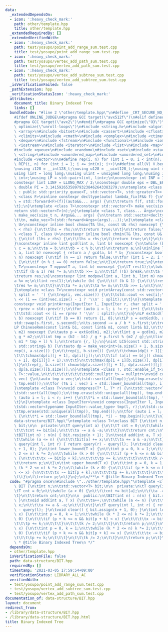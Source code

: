 ```yaml
---
data:
  _extendedDependsOn:
  - icon: ':heavy_check_mark:'
    path: other/template.hpp
    title: other/template.hpp
  _extendedRequiredBy: []
  _extendedVerifiedWith:
  - icon: ':heavy_check_mark:'
    path: test/yosupo/point_add_range_sum.test.cpp
    title: test/yosupo/point_add_range_sum.test.cpp
  - icon: ':heavy_check_mark:'
    path: test/yosupo/vertex_add_path_sum.test.cpp
    title: test/yosupo/vertex_add_path_sum.test.cpp
  - icon: ':heavy_check_mark:'
    path: test/yosupo/vertex_add_subtree_sum.test.cpp
    title: test/yosupo/vertex_add_subtree_sum.test.cpp
  _isVerificationFailed: false
  _pathExtension: hpp
  _verificationStatusIcon: ':heavy_check_mark:'
  attributes:
    document_title: Binary Indexed Tree
    links: []
  bundledCode: "#line 2 \"other/template.hpp\"\n#define _CRT_SECURE_NO_WARNINGS\n\
    #ifdef ONLINE_JUDGE\n#pragma GCC target(\"avx512f\")\n#elif defined EVAL\n#else\n\
    #pragma GCC target(\"avx2\")\n#endif\n#pragma GCC optimize(\"O3\")\n#pragma GCC\
    \ optimize(\"unroll-loops\")\n#include <string.h>\n#include <algorithm>\n#include\
    \ <array>\n#include <bitset>\n#include <cassert>\n#include <cfloat>\n#include\
    \ <climits>\n#include <cmath>\n#include <complex>\n#include <ctime>\n#include\
    \ <deque>\n#include <fstream>\n#include <functional>\n#include <iomanip>\n#include\
    \ <iostream>\n#include <iterator>\n#include <list>\n#include <map>\n#include <memory>\n\
    #include <queue>\n#include <random>\n#include <set>\n#include <stack>\n#include\
    \ <string>\n#include <unordered_map>\n#include <unordered_set>\n#include <utility>\n\
    #include <vector>\n\n#define rep(i, n) for (int i = 0; i < int(n); i++)\n#define\
    \ REP(i, n) for (int i = 1; i <= int(n); i++)\n#define all(V) V.begin(), V.end()\n\
    \nusing i128 = __int128_t;\nusing u128 = __uint128_t;\nusing uint = unsigned int;\n\
    using lint = long long;\nusing ulint = unsigned long long;\nusing IP = std::pair<int,\
    \ int>;\nusing LP = std::pair<lint, lint>;\n\nconstexpr int INF = INT_MAX / 2;\n\
    constexpr lint LINF = LLONG_MAX / 2;\nconstexpr double eps = DBL_EPSILON;\nconstexpr\
    \ double PI = 3.141592653589793238462643383279;\n\ntemplate <class T>\nclass prique\
    \ : public std::priority_queue<T, std::vector<T>, std::greater<T>> {\n};\ntemplate\
    \ <class F>\ninline constexpr decltype(auto) lambda_fix(F&& f) {\n\treturn [f\
    \ = std::forward<F>(f)](auto&&... args) {\n\t\treturn f(f, std::forward<decltype(args)>(args)...);\n\
    \t};\n}\ntemplate <class T>\nconstexpr std::vector<T> make_vec(size_t n) {\n\t\
    return std::vector<T>(n);\n}\ntemplate <class T, class... Args>\nconstexpr auto\
    \ make_vec(size_t n, Args&&... args) {\n\treturn std::vector<decltype(make_vec<T>(args...))>(\n\
    \t\tn, make_vec<T>(std::forward<Args>(args)...));\n}\ntemplate <class T, class\
    \ U>\nconstexpr inline bool chmax(T& lhs, const U& rhs) noexcept {\n\tif (lhs\
    \ < rhs) {\n\t\tlhs = rhs;\n\t\treturn true;\n\t}\n\treturn false;\n}\ntemplate\
    \ <class T, class U>\nconstexpr inline bool chmin(T& lhs, const U& rhs) noexcept\
    \ {\n\tif (lhs > rhs) {\n\t\tlhs = rhs;\n\t\treturn true;\n\t}\n\treturn false;\n\
    }\nconstexpr inline lint gcd(lint a, lint b) noexcept {\n\twhile (b) {\n\t\tlint\
    \ c = a;\n\t\ta = b;\n\t\tb = c % b;\n\t}\n\treturn a;\n}\ninline lint lcm(lint\
    \ a, lint b) noexcept { return a / gcd(a, b) * b; }\nconstexpr bool isprime(lint\
    \ n) noexcept {\n\tif (n == 1) return false;\n\tfor (int i = 2; i * i <= n; i++)\
    \ {\n\t\tif (n % i == 0) return false;\n\t}\n\treturn true;\n}\ntemplate <class\
    \ T>\nconstexpr T mypow(T a, lint b) noexcept {\n\tT res(1);\n\twhile (true) {\n\
    \t\tif (b & 1) res *= a;\n\t\tb >>= 1;\n\t\tif (!b) break;\n\t\ta *= a;\n\t}\n\
    \treturn res;\n}\nconstexpr lint modpow(lint a, lint b, lint m) noexcept {\n\t\
    a %= m;\n\tlint res(1);\n\twhile (b) {\n\t\tif (b & 1) {\n\t\t\tres *= a;\n\t\t\
    \tres %= m;\n\t\t}\n\t\ta *= a;\n\t\ta %= m;\n\t\tb >>= 1;\n\t}\n\treturn res;\n\
    }\ntemplate <class T>\nconstexpr void printArray(const std::vector<T>& vec, char\
    \ split = ' ') {\n\trep(i, vec.size()) {\n\t\tstd::cout << vec[i];\n\t\tstd::cout\
    \ << (i == (int)vec.size() - 1 ? '\\n' : split);\n\t}\n}\ntemplate <class InputIter>\n\
    constexpr void printArray(InputIter l, InputIter r, char split = ' ') {\n\tauto\
    \ rprev = std::prev(r);\n\tfor (auto i = l; i != r; i++) {\n\t\tstd::cout << *i;\n\
    \t\tstd::cout << (i == rprev ? '\\n' : split);\n\t}\n}\nLP extGcd(lint a, lint\
    \ b) noexcept {\n\tif (b == 0) return {1, 0};\n\tLP s = extGcd(b, a % b);\n\t\
    std::swap(s.first, s.second);\n\ts.second -= a / b * s.first;\n\treturn s;\n}\n\
    LP ChineseRem(const lint& b1, const lint& m1, const lint& b2,\n\t\t\t  const lint&\
    \ m2) noexcept {\n\tauto p = extGcd(m1, m2);\n\tlint g = gcd(m1, m2), l = m1 /\
    \ g * m2;\n\tlint tmp = (b2 - b1) / g * p.first % (m2 / g);\n\tlint r = (b1 +\
    \ m1 * tmp + l) % l;\n\treturn {r, l};\n}\nint LCS(const std::string& a, const\
    \ std::string& b) {\n\tauto dp = make_vec<int>(a.size() + 1, b.size() + 1);\n\t\
    rep(i, a.size()) {\n\t\trep(j, b.size()) {\n\t\t\tchmax(dp[i + 1][j], dp[i][j]);\n\
    \t\t\tchmax(dp[i][j + 1], dp[i][j]);\n\t\t\tif (a[i] == b[j]) chmax(dp[i + 1][j\
    \ + 1], dp[i][j] + 1);\n\t\t}\n\t\tchmax(dp[i + 1][b.size()], dp[i][b.size()]);\n\
    \t}\n\trep(j, b.size()) chmax(dp[a.size()][j + 1], dp[a.size()][j]);\n\treturn\
    \ dp[a.size()][b.size()];\n}\ntemplate <class T, std::enable_if_t<std::is_convertible<int,\
    \ T>::value,\n\t\t\t\t\t\t\t\t\tstd::nullptr_t> = nullptr>\nvoid compress(std::vector<T>&\
    \ vec) {\n\tauto tmp = vec;\n\tstd::sort(all(tmp));\n\ttmp.erase(std::unique(all(tmp)),\
    \ tmp.end());\n\tfor (T& i : vec) i = std::lower_bound(all(tmp), i) - tmp.begin();\n\
    }\ntemplate <class T>\nvoid compress(T* l, T* r) {\n\tstd::vector<T> tmp(l, r);\n\
    \tstd::sort(all(tmp));\n\ttmp.erase(std::unique(all(tmp)), tmp.end());\n\tfor\
    \ (auto i = l; i < r; i++) {\n\t\t*i = std::lower_bound(all(tmp), *i) - tmp.begin();\n\
    \t}\n}\ntemplate <class InputIter>\nvoid compress(InputIter l, InputIter r) {\n\
    \tstd::vector<typename InputIter::value_type> tmp(l, r);\n\tstd::sort(all(tmp));\n\
    \ttmp.erase(std::unique(all(tmp)), tmp.end());\n\tfor (auto i = l; i < r; i++)\
    \ {\n\t\t*i = std::lower_bound(all(tmp), *i) - tmp.begin();\n\t}\n}\n#line 3 \"\
    data-structure/BIT.hpp\"\ntemplate <class T>\nclass BIT {\n\tint n;\n\tstd::vector<T>\
    \ bit;\n\n  private:\n\tT query(int a) {\n\t\tT cnt = 0;\n\t\twhile (a > 0) {\n\
    \t\t\tcnt += bit[a];\n\t\t\ta -= a & -a;\n\t\t}\n\t\treturn cnt;\n\t}\n\n  public:\n\
    \tBIT(int n) : n(n) { bit.resize(n + 1); }\n\tvoid add(int a, T x) {\n\t\ta++;\n\
    \t\twhile (a <= n) {\n\t\t\tbit[a] += x;\n\t\t\ta += a & -a;\n\t\t}\n\t}\n\tT\
    \ query(int l, int r) { return query(r) - query(l); }\n\tvoid clear() { bit.assign(n\
    \ + 1, 0); }\n\tint lower_bound(T x) {\n\t\tint p = 0, k = 1;\n\t\twhile (k *\
    \ 2 <= n) k *= 2;\n\t\twhile (k > 0) {\n\t\t\tif (p + k <= n && bit[p + k] < x)\
    \ {\n\t\t\t\tx -= bit[p + k];\n\t\t\t\tp += k;\n\t\t\t}\n\t\t\tk /= 2;\n\t\t}\n\
    \t\treturn p;\n\t}\n\tint upper_bound(T x) {\n\t\tint p = 0, k = 1;\n\t\twhile\
    \ (k * 2 <= n) k *= 2;\n\t\twhile (k > 0) {\n\t\t\tif (p + k <= n && bit[p + k]\
    \ <= x) {\n\t\t\t\tx -= bit[p + k];\n\t\t\t\tp += k;\n\t\t\t}\n\t\t\tk /= 2;\n\
    \t\t}\n\t\treturn p;\n\t}\n};\n\n/**\n * @title Binary Indexed Tree\n */\n"
  code: "#pragma once\n#include \"../other/template.hpp\"\ntemplate <class T>\nclass\
    \ BIT {\n\tint n;\n\tstd::vector<T> bit;\n\n  private:\n\tT query(int a) {\n\t\
    \tT cnt = 0;\n\t\twhile (a > 0) {\n\t\t\tcnt += bit[a];\n\t\t\ta -= a & -a;\n\t\
    \t}\n\t\treturn cnt;\n\t}\n\n  public:\n\tBIT(int n) : n(n) { bit.resize(n + 1);\
    \ }\n\tvoid add(int a, T x) {\n\t\ta++;\n\t\twhile (a <= n) {\n\t\t\tbit[a] +=\
    \ x;\n\t\t\ta += a & -a;\n\t\t}\n\t}\n\tT query(int l, int r) { return query(r)\
    \ - query(l); }\n\tvoid clear() { bit.assign(n + 1, 0); }\n\tint lower_bound(T\
    \ x) {\n\t\tint p = 0, k = 1;\n\t\twhile (k * 2 <= n) k *= 2;\n\t\twhile (k >\
    \ 0) {\n\t\t\tif (p + k <= n && bit[p + k] < x) {\n\t\t\t\tx -= bit[p + k];\n\t\
    \t\t\tp += k;\n\t\t\t}\n\t\t\tk /= 2;\n\t\t}\n\t\treturn p;\n\t}\n\tint upper_bound(T\
    \ x) {\n\t\tint p = 0, k = 1;\n\t\twhile (k * 2 <= n) k *= 2;\n\t\twhile (k >\
    \ 0) {\n\t\t\tif (p + k <= n && bit[p + k] <= x) {\n\t\t\t\tx -= bit[p + k];\n\
    \t\t\t\tp += k;\n\t\t\t}\n\t\t\tk /= 2;\n\t\t}\n\t\treturn p;\n\t}\n};\n\n/**\n\
    \ * @title Binary Indexed Tree\n */"
  dependsOn:
  - other/template.hpp
  isVerificationFile: false
  path: data-structure/BIT.hpp
  requiredBy: []
  timestamp: '2021-03-05 17:59:54+09:00'
  verificationStatus: LIBRARY_ALL_AC
  verifiedWith:
  - test/yosupo/point_add_range_sum.test.cpp
  - test/yosupo/vertex_add_subtree_sum.test.cpp
  - test/yosupo/vertex_add_path_sum.test.cpp
documentation_of: data-structure/BIT.hpp
layout: document
redirect_from:
- /library/data-structure/BIT.hpp
- /library/data-structure/BIT.hpp.html
title: Binary Indexed Tree
---
```

